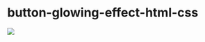 # button-glowing-effect-html-css

![](https://github.com/williamfisher9/text-field-effects/blob/master/home-screen-with-signup-signin-effects.gif)